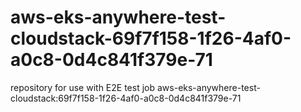 # aws-eks-anywhere-test-cloudstack-69f7f158-1f26-4af0-a0c8-0d4c841f379e-71
repository for use with E2E test job aws-eks-anywhere-test-cloudstack:69f7f158-1f26-4af0-a0c8-0d4c841f379e-71
